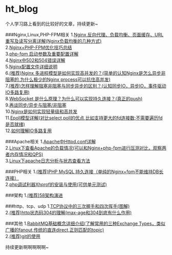 # ht_blog

个人学习路上看到的比较好的文章，持续更新~


###Nginx,Linux,PHP-FPM相关
1.[Nginx 反向代理、负载均衡、页面缓存、URL重写及读写分离详解(Nginx负载均衡的几种方式)](http://blog.csdn.net/gaowenhui2008/article/details/46697895)<br/> 
2.[Nginx+PHP-FPM优化技巧总结](http://www.cnblogs.com/lost-1987/articles/3800139.html)<br/> 
3.[php-fpm 启动参数及重要配置详解](http://www.cnblogs.com/argb/p/3604340.html)<br/> 
4.[Nginx中502和504错误详解](http://blog.csdn.net/dc_726/article/details/11950189)<br/> 
5.[Nginx配置文件详细说明](http://www.cnblogs.com/xiaogangqq123/archive/2011/03/02/1969006.html)<br/> 
6.[(推荐)Nginx 多进程模型是如何实现高并发的？(简单的认知Nginx是怎么异步非阻塞的,为什么极少的Nginx process可以抗住高并发)](https://www.zhihu.com/question/22062795/answer/20197329) <br/>
7.[(推荐)怎样理解阻塞非阻塞与同步异步的区别？(认知同步IO，异步IO，事件驱动IO多路复用)](https://www.zhihu.com/question/19732473)<br/>
8.[WebSocket 是什么原理？为什么可以实现持久连接？(真正的push)](https://www.zhihu.com/question/20215561) <br/>
9.[再谈同步/异步与阻塞/非阻塞](http://www.codedump.info/?hmsr=toutiao.io&p=515&utm_medium=toutiao.io&utm_source=toutiao.io) <br/>
10.[Nginx是如何实现轻量级和高并发](http://www.open-open.com/lib/view/open1403399238309.html) <br/>
11.[Epoll模型详解(对比select,poll的优点,比如支持更大的fd连接数;不需要遍历fd是否就绪)](http://blog.163.com/huchengsz@126/blog/static/73483745201181824629285/)<br/>
12.[如何理解IO多路复用](https://www.zhihu.com/question/32163005)<br/>

###Apache相关
1.[Apache中Httpd.conf详解](http://www.cnblogs.com/sunky/articles/1409267.html)<br/> 
2.[Linux下查看Apache的负载情况(可以和Nginx+php-fpm进行压测对比，观察两者内存情况和QPS)](http://blog.chinaunix.net/uid-24426415-id-77222.html) <br/> 
3.[Linux下apache日志分析与状态查看方法](http://www.jb51.net/article/33647.htm) <br/> 


###PHP相关
1.[(推荐)PHP MySQL 持久连接（单纯的Nginx+fpm不能维持DB长连接）](https://iyaozhen.com/php-mysql_pconnect-discuss.html)<br/>
2.[php调试利器Xhprof的安装与使用(可供单元测试)](http://www.cnblogs.com/chenpingzhao/p/4553384.html)<br/>


###架构
1.[(推荐)58架构演进](http://mp.weixin.qq.com/s?__biz=MjM5ODYxMDA5OQ==&mid=400276397&idx=1&sn=ea044079667b82f6cad58bcb743af7bc&scene=0&key=b410d3164f5f798e4f8ee3873b3b425179cedc21bffb3376813fb7a8557841b9fb8737de4b8fc5d3b37715e562a4ead8&ascene=1&uin=MjM4MzczODQ4MQ%3D%3D&devicetype=Windows+7&version=61050016&pass_ticket=QImOfe%2FF38xJ8xAJMzVdcFqeN3hkp7rQxrd81064YAEco50%2BVZuxGh5%2Bd7m4h1wH)<br/>


###http、tcp、udp
1.[TCP协议中的三次握手和四次挥手(图解)](http://blog.csdn.net/whuslei/article/details/6667471)<br/>
2.[(推荐)http状态码304的理解(max-age和304到底有什么作用)](http://my.oschina.net/u/2428791/blog/506220)  <br/> 

###其他
1.[RabbitMQ基础概念详细介绍(了解常用的三种Exchange Types，类似广播的fanout,传统的直连direct,正则匹配的topic)](http://blog.csdn.net/whycold/article/details/41119807)<br/>
2.[(推荐)git的使用](http://www.liaoxuefeng.com/wiki/0013739516305929606dd18361248578c67b8067c8c017b000)<br/>



持续更新啊啊啊啊啊~
